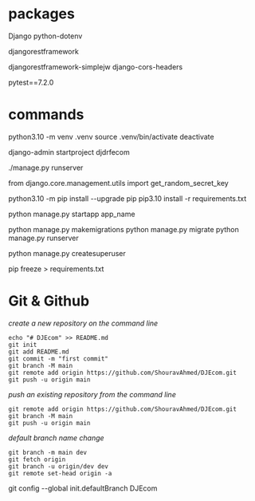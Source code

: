 # packages

Django
python-dotenv

djangorestframework

djangorestframework-simplejw
django-cors-headers

pytest==7.2.0

# commands

python3.10 -m venv .venv
source .venv/bin/activate
deactivate

django-admin startproject djdrfecom

./manage.py runserver

from django.core.management.utils import get_random_secret_key

python3.10 -m pip install --upgrade pip
pip3.10 install -r requirements.txt
 
python manage.py startapp app_name

python manage.py makemigrations
python manage.py migrate
python manage.py runserver

python manage.py createsuperuser

pip freeze > requirements.txt

# Git & Github

*create a new repository on the command line*
```
echo "# DJEcom" >> README.md
git init
git add README.md
git commit -m "first commit"
git branch -M main
git remote add origin https://github.com/ShouravAhmed/DJEcom.git
git push -u origin main
```

*push an existing repository from the command line*
```
git remote add origin https://github.com/ShouravAhmed/DJEcom.git
git branch -M main
git push -u origin main
```

*default branch name change*
```
git branch -m main dev
git fetch origin
git branch -u origin/dev dev
git remote set-head origin -a
```

git config --global init.defaultBranch DJEcom